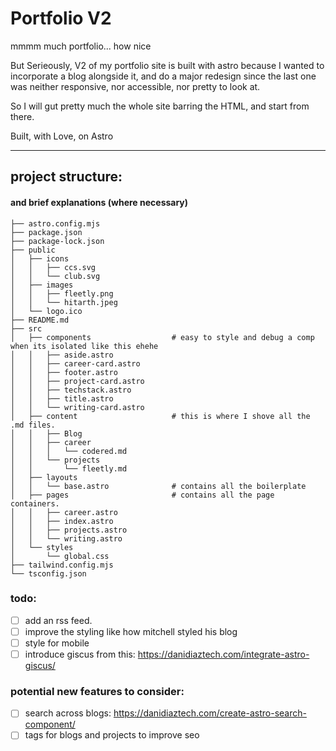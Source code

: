 # Portfolio V2

mmmm much portfolio... how nice

But Serieously, V2 of my portfolio site is built with astro because I wanted to incorporate a blog alongside it, and do a major redesign since the last one was neither responsive, nor accessible, nor pretty to look at.

So I will gut pretty much the whole site barring the HTML, and start from there. 

Built, with Love, on Astro

---
## project structure: 
#### and brief explanations (where necessary)
```.
├── astro.config.mjs
├── package.json
├── package-lock.json
├── public
│   ├── icons
│   │   ├── ccs.svg
│   │   └── club.svg
│   ├── images
│   │   ├── fleetly.png
│   │   └── hitarth.jpeg
│   └── logo.ico
├── README.md
├── src
│   ├── components                  # easy to style and debug a comp when its isolated like this ehehe
│   │   ├── aside.astro
│   │   ├── career-card.astro
│   │   ├── footer.astro
│   │   ├── project-card.astro
│   │   ├── techstack.astro
│   │   ├── title.astro
│   │   └── writing-card.astro
│   ├── content                     # this is where I shove all the .md files.
│   │   ├── Blog
│   │   ├── career
│   │   │   └── codered.md
│   │   └── projects
│   │       └── fleetly.md
│   ├── layouts
│   │   └── base.astro              # contains all the boilerplate
│   ├── pages                       # contains all the page containers.
│   │   ├── career.astro
│   │   ├── index.astro
│   │   ├── projects.astro
│   │   └── writing.astro
│   └── styles
│       └── global.css
├── tailwind.config.mjs
└── tsconfig.json
```
### todo:
- [ ] add an rss feed. 
- [ ] improve the styling like how mitchell styled his blog
- [ ] style for mobile
- [ ] introduce giscus from this: <https://danidiaztech.com/integrate-astro-giscus/>

### potential new features to consider:
- [ ] search across blogs: <https://danidiaztech.com/create-astro-search-component/>
- [ ] tags for blogs and projects to improve seo
